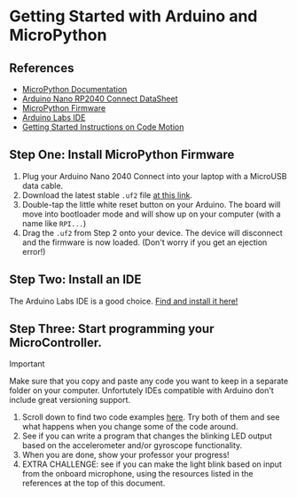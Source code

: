 # Getting Started with Arduino and MicroPython

## References

- [MicroPython Documentation](https://docs.micropython.org/en/latest/micropython-docs.pdf)
- [Arduino Nano RP2040 Connect DataSheet](https://content.arduino.cc/assets/ABX00053-datasheet.pdf)
- [MicroPython Firmware](https://micropython.org/download/ARDUINO_NANO_RP2040_CONNECT/)
- [Arduino Labs IDE](https://labs.arduino.cc/en/labs/micropython)
- [Getting Started Instructions on Code Motion](https://www.codemotion.com/magazine/backend/getting-started-with-micropython-on-arduino-nano-rp2040-connect/)

## Step One: Install MicroPython Firmware

1. Plug your Arduino Nano 2040 Connect into your laptop with a MicroUSB data cable.
2. Download the latest stable `.uf2` file [at this link](https://micropython.org/download/ARDUINO_NANO_RP2040_CONNECT/).
3. Double-tap the little white reset button on your Arduino. The board will move into bootloader mode and will show up on your computer (with a name like `RPI...`)
4. Drag the `.uf2` from Step 2 onto your device. The device will disconnect and the firmware is now loaded. (Don't worry if you get an ejection error!)

## Step Two: Install an IDE

The Arduino Labs IDE is a good choice. [Find and install it here!](https://labs.arduino.cc/en/labs/micropython)

## Step Three: Start programming your MicroController. 
> [!IMPORTANT]  
> Make sure that you copy and paste any code you want to keep in a separate folder on your computer. Unfortutely IDEs compatible with Arduino don't include great versioning support.

1.  Scroll down to find two code examples [here](https://www.codemotion.com/magazine/backend/getting-started-with-micropython-on-arduino-nano-rp2040-connect/). Try both of them and see what happens when you change some of the code around.
2.  See if you can write a program that changes the blinking LED output based on the accelerometer and/or gyroscope functionality.
3. When you are done, show your professor your progress! 
4. EXTRA CHALLENGE: see if you can make the light blink based on input from the onboard microphone, using the resources listed in the references at the top of this document. 
